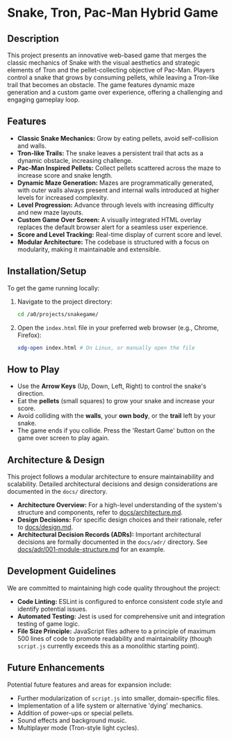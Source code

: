 
# Snake, Tron, Pac-Man Hybrid Game

## Description

This project presents an innovative web-based game that merges the classic mechanics of Snake with the visual aesthetics and strategic elements of Tron and the pellet-collecting objective of Pac-Man. Players control a snake that grows by consuming pellets, while leaving a Tron-like trail that becomes an obstacle. The game features dynamic maze generation and a custom game over experience, offering a challenging and engaging gameplay loop.

## Features

*   **Classic Snake Mechanics:** Grow by eating pellets, avoid self-collision and walls.
*   **Tron-like Trails:** The snake leaves a persistent trail that acts as a dynamic obstacle, increasing challenge.
*   **Pac-Man Inspired Pellets:** Collect pellets scattered across the maze to increase score and snake length.
*   **Dynamic Maze Generation:** Mazes are programmatically generated, with outer walls always present and internal walls introduced at higher levels for increased complexity.
*   **Level Progression:** Advance through levels with increasing difficulty and new maze layouts.
*   **Custom Game Over Screen:** A visually integrated HTML overlay replaces the default browser alert for a seamless user experience.
*   **Score and Level Tracking:** Real-time display of current score and level.
*   **Modular Architecture:** The codebase is structured with a focus on modularity, making it maintainable and extensible.

## Installation/Setup

To get the game running locally:

1.  Navigate to the project directory:
    ```bash
    cd /a0/projects/snakegame/
    ```
2.  Open the `index.html` file in your preferred web browser (e.g., Chrome, Firefox):
    ```bash
    xdg-open index.html # On Linux, or manually open the file
    ```

## How to Play

*   Use the **Arrow Keys** (Up, Down, Left, Right) to control the snake's direction.
*   Eat the **pellets** (small squares) to grow your snake and increase your score.
*   Avoid colliding with the **walls**, your **own body**, or the **trail** left by your snake.
*   The game ends if you collide. Press the 'Restart Game' button on the game over screen to play again.

## Architecture & Design

This project follows a modular architecture to ensure maintainability and scalability. Detailed architectural decisions and design considerations are documented in the `docs/` directory.

*   **Architecture Overview:** For a high-level understanding of the system's structure and components, refer to [docs/architecture.md](docs/architecture.md).
*   **Design Decisions:** For specific design choices and their rationale, refer to [docs/design.md](docs/design.md).
*   **Architectural Decision Records (ADRs):** Important architectural decisions are formally documented in the `docs/adr/` directory. See [docs/adr/001-module-structure.md](docs/adr/001-module-structure.md) for an example.

## Development Guidelines

We are committed to maintaining high code quality throughout the project:

*   **Code Linting:** ESLint is configured to enforce consistent code style and identify potential issues.
*   **Automated Testing:** Jest is used for comprehensive unit and integration testing of game logic.
*   **File Size Principle:** JavaScript files adhere to a principle of maximum 500 lines of code to promote readability and maintainability (though `script.js` currently exceeds this as a monolithic starting point).

## Future Enhancements

Potential future features and areas for expansion include:

*   Further modularization of `script.js` into smaller, domain-specific files.
*   Implementation of a life system or alternative 'dying' mechanics.
*   Addition of power-ups or special pellets.
*   Sound effects and background music.
*   Multiplayer mode (Tron-style light cycles).
